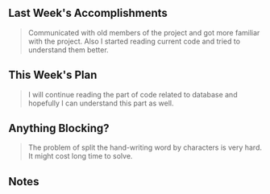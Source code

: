 ## Last Week's Accomplishments

> Communicated with old members of the project and got more familiar with the project. Also I started reading current code and tried to understand them better.

## This Week's Plan

> I will continue reading the part of code related to database and hopefully I can understand this part as well.

## Anything Blocking?

> The problem of split the hand-writing word by characters is very hard. It might cost long time to solve.

## Notes
